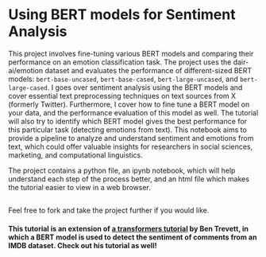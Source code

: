 # Using BERT models for Sentiment Analysis
 
This project involves fine-tuning various BERT models and comparing their performance on an emotion classification task. The project uses the dair-ai/emotion dataset and evaluates the performance of different-sized BERT models: `bert-base-uncased`, `bert-base-cased`, `bert-large-uncased`, and `bert-large-cased`. I goes over sentiment analysis using the BERT models and cover essential text preprocessing techniques on text sources from X (formerly Twitter). Furthermore, I cover how to fine tune a BERT model on your data, and the performance evaluation of this model as well. The tutorial will also try to identify which BERT model gives the best performance for this particular task (detecting emotions from text). This notebook aims to provide a pipeline to analyze and understand sentiment and emotions from text, which could offer valuable insights for researchers in social sciences, marketing, and computational linguistics.

The project contains a python file, an ipynb notebook, which will help understand each step of the process better, and an html file which makes the tutorial easier to view in a web browser. 

##
Feel free to fork and take the project further if you would like. 

#### This tutorial is an extension of [a transformers tutorial](https://github.com/bentrevett/pytorch-sentiment-analysis) by Ben Trevett, in which a BERT model is used to detect the sentiment of comments from an IMDB dataset. Check out his tutorial as well!
